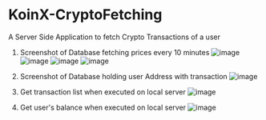 # KoinX-CryptoFetching
A Server Side Application to fetch Crypto Transactions of a user
1. Screenshot of Database fetching prices every 10 minutes
![image](https://user-images.githubusercontent.com/76418867/231344366-f7281940-5711-4c84-a0bf-34e2deee0d10.png)
![image](https://user-images.githubusercontent.com/76418867/231344413-91c1df90-c0a9-429d-8305-8c474fa6cb13.png)
![image](https://user-images.githubusercontent.com/76418867/231344447-e0bdd839-fc54-41f2-ba2f-689cb46e7983.png)
![image](https://user-images.githubusercontent.com/76418867/231344479-754703c5-e498-4d79-a212-11f4478c35c4.png)

2. Screenshot of Database holding user Address with transaction
![image](https://user-images.githubusercontent.com/76418867/231294217-6da1a9e9-0bf3-4163-90c4-9a70119c0bb0.png)

3. Get transaction list when executed on local server
 ![image](https://user-images.githubusercontent.com/76418867/231385275-48b2e8d6-2620-4346-9df4-e08e2910dea1.png)

4. Get user's balance when executed on local server
![image](https://user-images.githubusercontent.com/76418867/231385373-26c8c4ee-519f-41c9-a1cd-efe870f4cb97.png)
